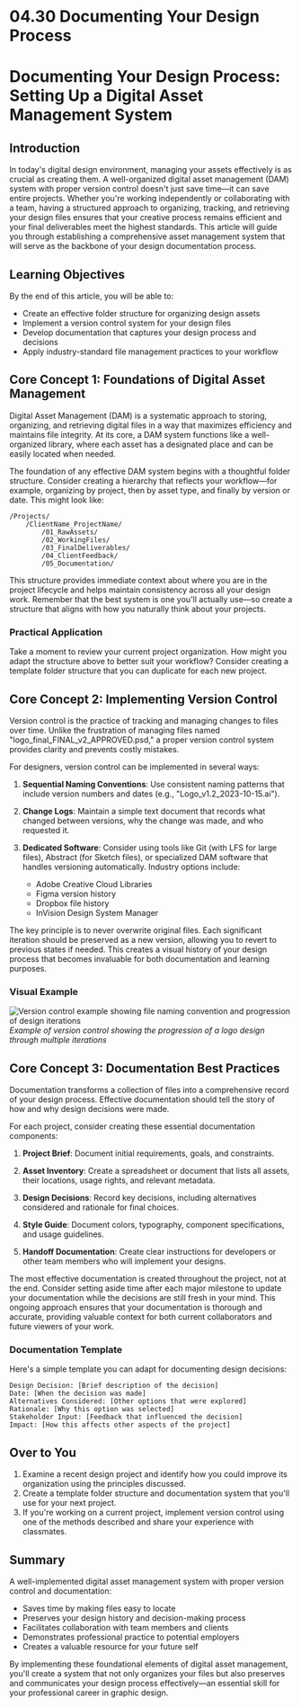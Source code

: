 # 04.30 Documenting Your Design Process

# Documenting Your Design Process: Setting Up a Digital Asset Management System

## Introduction

In today's digital design environment, managing your assets effectively is as crucial as creating them. A well-organized digital asset management (DAM) system with proper version control doesn't just save time—it can save entire projects. Whether you're working independently or collaborating with a team, having a structured approach to organizing, tracking, and retrieving your design files ensures that your creative process remains efficient and your final deliverables meet the highest standards. This article will guide you through establishing a comprehensive asset management system that will serve as the backbone of your design documentation process.

## Learning Objectives
By the end of this article, you will be able to:
- Create an effective folder structure for organizing design assets
- Implement a version control system for your design files
- Develop documentation that captures your design process and decisions
- Apply industry-standard file management practices to your workflow

## Core Concept 1: Foundations of Digital Asset Management

Digital Asset Management (DAM) is a systematic approach to storing, organizing, and retrieving digital files in a way that maximizes efficiency and maintains file integrity. At its core, a DAM system functions like a well-organized library, where each asset has a designated place and can be easily located when needed.

The foundation of any effective DAM system begins with a thoughtful folder structure. Consider creating a hierarchy that reflects your workflow—for example, organizing by project, then by asset type, and finally by version or date. This might look like:

```
/Projects/
    /ClientName_ProjectName/
        /01_RawAssets/
        /02_WorkingFiles/
        /03_FinalDeliverables/
        /04_ClientFeedback/
        /05_Documentation/
```

This structure provides immediate context about where you are in the project lifecycle and helps maintain consistency across all your design work. Remember that the best system is one you'll actually use—so create a structure that aligns with how you naturally think about your projects.

### Practical Application
Take a moment to review your current project organization. How might you adapt the structure above to better suit your workflow? Consider creating a template folder structure that you can duplicate for each new project.

## Core Concept 2: Implementing Version Control

Version control is the practice of tracking and managing changes to files over time. Unlike the frustration of managing files named "logo_final_FINAL_v2_APPROVED.psd," a proper version control system provides clarity and prevents costly mistakes.

For designers, version control can be implemented in several ways:

1. **Sequential Naming Conventions**: Use consistent naming patterns that include version numbers and dates (e.g., "Logo_v1.2_2023-10-15.ai").

2. **Change Logs**: Maintain a simple text document that records what changed between versions, why the change was made, and who requested it.

3. **Dedicated Software**: Consider using tools like Git (with LFS for large files), Abstract (for Sketch files), or specialized DAM software that handles versioning automatically. Industry options include:
   - Adobe Creative Cloud Libraries
   - Figma version history
   - Dropbox file history
   - InVision Design System Manager

The key principle is to never overwrite original files. Each significant iteration should be preserved as a new version, allowing you to revert to previous states if needed. This creates a visual history of your design process that becomes invaluable for both documentation and learning purposes.

### Visual Example
![Version control example showing file naming convention and progression of design iterations](https://placeholder-for-version-control-image.com)
*Example of version control showing the progression of a logo design through multiple iterations*

## Core Concept 3: Documentation Best Practices

Documentation transforms a collection of files into a comprehensive record of your design process. Effective documentation should tell the story of how and why design decisions were made.

For each project, consider creating these essential documentation components:

1. **Project Brief**: Document initial requirements, goals, and constraints.

2. **Asset Inventory**: Create a spreadsheet or document that lists all assets, their locations, usage rights, and relevant metadata.

3. **Design Decisions**: Record key decisions, including alternatives considered and rationale for final choices.

4. **Style Guide**: Document colors, typography, component specifications, and usage guidelines.

5. **Handoff Documentation**: Create clear instructions for developers or other team members who will implement your designs.

The most effective documentation is created throughout the project, not at the end. Consider setting aside time after each major milestone to update your documentation while the decisions are still fresh in your mind. This ongoing approach ensures that your documentation is thorough and accurate, providing valuable context for both current collaborators and future viewers of your work.

### Documentation Template
Here's a simple template you can adapt for documenting design decisions:

```
Design Decision: [Brief description of the decision]
Date: [When the decision was made]
Alternatives Considered: [Other options that were explored]
Rationale: [Why this option was selected]
Stakeholder Input: [Feedback that influenced the decision]
Impact: [How this affects other aspects of the project]
```

## Over to You
1. Examine a recent design project and identify how you could improve its organization using the principles discussed.
2. Create a template folder structure and documentation system that you'll use for your next project.
3. If you're working on a current project, implement version control using one of the methods described and share your experience with classmates.

## Summary
A well-implemented digital asset management system with proper version control and documentation:
- Saves time by making files easy to locate
- Preserves your design history and decision-making process
- Facilitates collaboration with team members and clients
- Demonstrates professional practice to potential employers
- Creates a valuable resource for your future self

By implementing these foundational elements of digital asset management, you'll create a system that not only organizes your files but also preserves and communicates your design process effectively—an essential skill for your professional career in graphic design.
